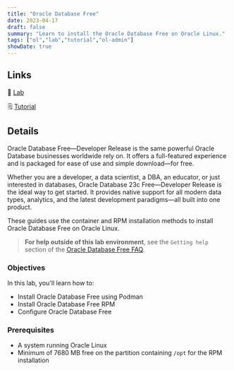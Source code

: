 ```yaml
---
title: "Oracle Database Free"
date: 2023-04-17
draft: false
summary: "Learn to install the Oracle Database Free on Oracle Linux."
tags: ["ol","lab","tutorial","ol-admin"]
showDate: true
---
```


## Links

:crescent_moon: [Lab](https://luna.oracle.com/lab/8dd46cea-3e27-4774-bb12-fc97a4babe06)

:spiral_notepad: [Tutorial](https://docs.oracle.com/en/learn/ol-db-free)

## Details

Oracle Database Free—Developer Release is the same powerful Oracle Database businesses worldwide rely on. It offers a full-featured experience and is packaged for ease of use and simple download—for free.

Whether you are a developer, a data scientist, a DBA, an educator, or just interested in databases, Oracle Database 23c Free—Developer Release is the ideal way to get started. It provides native support for all modern data types, analytics, and the latest development paradigms—all built into one product.

These guides use the container and RPM installation methods to install Oracle Database Free on Oracle Linux.

> **For help outside of this lab environment**, see the `Getting help` section of the [Oracle Database Free FAQ](https://www.oracle.com/database/free/faq/).

### Objectives

In this lab, you'll learn how to:

- Install Oracle Database Free using Podman
- Install Oracle Database Free RPM
- Configure Oracle Database Free

### Prerequisites

- A system running Oracle Linux
- Minimum of 7680 MB free on the partition containing `/opt` for the RPM installation


